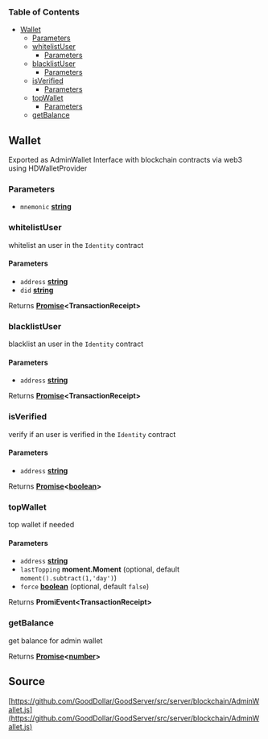 <!-- Generated by documentation.js. Update this documentation by updating the source code. -->

### Table of Contents

-   [Wallet][1]
    -   [Parameters][2]
    -   [whitelistUser][3]
        -   [Parameters][4]
    -   [blacklistUser][5]
        -   [Parameters][6]
    -   [isVerified][7]
        -   [Parameters][8]
    -   [topWallet][9]
        -   [Parameters][10]
    -   [getBalance][11]

## Wallet

Exported as AdminWallet
Interface with blockchain contracts via web3 using HDWalletProvider

### Parameters

-   `mnemonic` **[string][12]** 

### whitelistUser

whitelist an user in the `Identity` contract

#### Parameters

-   `address` **[string][12]** 
-   `did` **[string][12]** 

Returns **[Promise][13]&lt;TransactionReceipt>** 

### blacklistUser

blacklist an user in the `Identity` contract

#### Parameters

-   `address` **[string][12]** 

Returns **[Promise][13]&lt;TransactionReceipt>** 

### isVerified

verify if an user is verified in the `Identity` contract

#### Parameters

-   `address` **[string][12]** 

Returns **[Promise][13]&lt;[boolean][14]>** 

### topWallet

top wallet if needed

#### Parameters

-   `address` **[string][12]** 
-   `lastTopping` **moment.Moment**  (optional, default `moment().subtract(1,'day')`)
-   `force` **[boolean][14]**  (optional, default `false`)

Returns **PromiEvent&lt;TransactionReceipt>** 

### getBalance

get balance for admin wallet

Returns **[Promise][13]&lt;[number][15]>** 

[1]: #wallet

[2]: #parameters

[3]: #whitelistuser

[4]: #parameters-1

[5]: #blacklistuser

[6]: #parameters-2

[7]: #isverified

[8]: #parameters-3

[9]: #topwallet

[10]: #parameters-4

[11]: #getbalance

[12]: https://developer.mozilla.org/docs/Web/JavaScript/Reference/Global_Objects/String

[13]: https://developer.mozilla.org/docs/Web/JavaScript/Reference/Global_Objects/Promise

[14]: https://developer.mozilla.org/docs/Web/JavaScript/Reference/Global_Objects/Boolean

[15]: https://developer.mozilla.org/docs/Web/JavaScript/Reference/Global_Objects/Number
## Source
[https://github.com/GoodDollar/GoodServer/src/server/blockchain/AdminWallet.js](https://github.com/GoodDollar/GoodServer/src/server/blockchain/AdminWallet.js)

